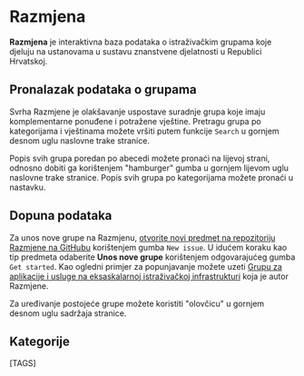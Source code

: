 # Razmjena

**Razmjena** je interaktivna baza podataka o istraživačkim grupama koje djeluju na ustanovama u sustavu znanstvene djelatnosti u Republici Hrvatskoj.

## Pronalazak podataka o grupama

Svrha Razmjene je olakšavanje uspostave suradnje grupa koje imaju komplementarne ponuđene i potražene vještine. Pretragu grupa po kategorijama i vještinama možete vršiti putem funkcije `Search` u gornjem desnom uglu naslovne trake stranice.

Popis svih grupa poredan po abecedi možete pronaći na lijevoj strani, odnosno dobiti ga korištenjem "hamburger" gumba u gornjem lijevom uglu naslovne trake stranice. Popis svih grupa po kategorijama možete pronaći u nastavku.

## Dopuna podataka

Za unos nove grupe na Razmjenu, [otvorite novi predmet na repozitoriju Razmjene na GitHubu](https://github.com/razmjena/razmjena/issues) korištenjem gumba `New issue`. U idućem koraku kao tip predmeta odaberite **Unos nove grupe** korištenjem odgovarajućeg gumba `Get started`. Kao ogledni primjer za popunjavanje možete uzeti [Grupu za aplikacije i usluge na eksaskalarnoj istraživačkoj infrastrukturi](gaseri.md) koja je autor Razmjene.

Za uređivanje postojeće grupe možete koristiti "olovčicu" u gornjem desnom uglu sadržaja stranice.

## Kategorije

[TAGS]
